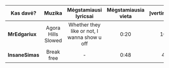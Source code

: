 
| Kas davė?       |   Muzika   | Mėgstamiausi lyricsai | Mėgstamiausia vieta | Įvertinimas |
| --------------- |:----------:|:---------------------:|:-------------------:|:-----------:|
| **MrEdgariux**  | Agora Hills Slowed | Whether they like or not, I wanna show u off                     | 0:20                | 10            |
| **InsaneSimas** | Break free   | -                      | 0:48                    | 4            |

